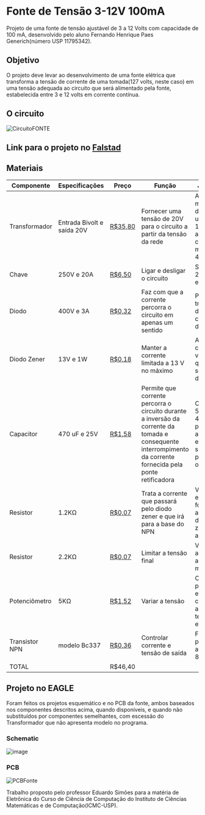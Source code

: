 # Fonte de Tensão 3-12V 100mA
Projeto de uma fonte de tensão ajustável de 3 a 12 Volts com capacidade de 100 mA, desenvolvido pelo aluno Fernando Henrique Paes Generich(número USP 11795342).

## Objetivo
O projeto deve levar ao desenvolvimento de uma fonte elétrica que transforma a tensão de corrente de uma tomada(127 volts, neste caso) em uma tensão adequada ao circuito que será alimentado pela fonte, estabelecida entre 3 e 12 volts em corrente contínua.

## O circuito
![CircuitoFONTE](https://user-images.githubusercontent.com/61749461/85100680-1cf31880-b1d7-11ea-8b64-7cc05b509277.png)

## Link para o projeto no [Falstad](https://falstad.com/circuit/circuitjs.html?cct=$+1+0.000005+19.867427341514983+40+5+43%0Av+16+96+16+256+0+1+60+127+0+0+0.5%0A34+zvoltage%5Cq13+0+1.7143528192808883e-7+0+2+13%0Az+480+320+480+240+2+zvoltage%5Cq13%0Ad+208+96+240+176+2+default%0Ad+176+176+208+96+2+default%0Ad+176+176+208+256+2+default%0Ad+208+256+240+176+2+default%0AT+64+96+208+256+0+4+0.16+-0.33798016264608133+0+0.999%0Aw+240+176+384+176+0%0Aw+640+176+432+176+0%0Aw+176+176+176+320+0%0Aw+176+320+384+320+0%0Aw+384+320+480+320+0%0Ar+432+176+480+240+0+1200%0Ac+384+176+384+320+0+0.00047+18.88822742883686%0Aw+480+320+544+320+0%0Aw+384+176+432+176+0%0Aw+544+208+480+240+0%0At+608+240+640+240+0+1+-15.250287220201377+0.6782129226519498+100%0A174+544+208+544+256+1+5000+0.9950000000000001+Resistance%0Aw+592+240+608+240+0%0Aw+592+240+560+240+0%0Aw+640+176+640+224+0%0Aw+544+320+640+320+0%0Ar+640+256+640+320+0+120%0Ar+544+272+544+320+0+2200%0As+16+96+64+96+0+0+false%0Aw+64+256+16+256+0%0Ao+1+32+0+4099+20+0.00625+0+2+1+3%0Ao+23+32+0+4099+10+0.1+1+2+23+3%0Ao+13+32+0+4099+40+1.6+2+2+13+3%0A)

## Materiais

|Componente|Especificações|Preço|Função|Justificativa|
|---|---|---|---|---|
|Transformador|Entrada Bivolt e saída 20V|[R$35,80](https://produto.mercadolivre.com.br/MLB-1303044071-transformador-de-forca-110v220v-secundario-20v-400a-_JM#position=1&type=item&tracking_id=ac2214f9-28d9-4c75-94e5-4c0ff189a720)|Fornecer uma tensão de 20V para o circuito a partir da tensão da rede|A voltagem é mais próxima da que vai ser utilizada(3-12V) e apresenta corrente máxima de 400ma|
|Chave|250V e 20A|[R$6,50](https://produto.mercadolivre.com.br/MLB-1346929496-chave-gangorra-kcd4-201n-4t-1520a-250v-onoff-vermelha-neon-_JM?quantity=1#position=10&type=item&tracking_id=fb48c4d1-cddf-42d6-bbff-2e24e2022100)|Ligar e desligar o circuito|Suporta até 20A e é estilosa|
|Diodo|400V e 3A|[R$0,32](https://www.baudaeletronica.com.br/diodo-1n5404.html)|Faz com que a corrente percorra o circuito em apenas um sentido|Permite a transformação de AC em CC com a ponte de diodos|
|Diodo Zener|13V e 1W|[R$0,18](https://www.baudaeletronica.com.br/diodo-zener-1n4743-13v-1w.html)|Manter a corrente limitada a 13 V no máximo|A tensão comporta o valor que queremos que seja a saída da fonte(12V)|
|Capacitor|470 uF e 25V|[R$1,58](https://produto.mercadolivre.com.br/MLB-1452528217-capacitor-eletrolitico-470uf-25v-20-85-10x14mm-05pcs-_JM?quantity=1#position=3&type=item&tracking_id=afc603e6-7c55-4c17-95ec-4f410a0dfa64)|Permite que corrente percorra o circuito durante a inversão da corrente da tomada e consequente interrompimento da corrente fornecida pela ponte retificadora|Comporta até 5 Volts e 470uF permitem armazenar energia o suficiente para alimentar o circuito|
|Resistor|1.2KΩ|[R$0,07](https://www.baudaeletronica.com.br/resistor-1k2-5-1-4w.html)|Trata a corrente que passará pelo diodo zener e que irá para a base do NPN|Valor escolhido de forma a limitar a potência dissipada no zener(inferior a )|
|Resistor|2.2KΩ|[R$0,07](https://www.baudaeletronica.com.br/resistor-2k2-5-1-4w.html)|Limitar a tensão final|Valor que leva a tensão final a ser no mínimo 3V|
|Potenciômetro|5KΩ|[R$1,52](https://www.submarino.com.br/produto/212584212/potenciometro-linear-5k-16mm-eixo-estriado?pfm_carac=potenciometro%205k&pfm_page=search&pfm_pos=grid&pfm_type=search_page)|Variar a tensão|O potenciômetro escolhido consegue alternar a tensão entre 3 e 12V|
|Transistor NPN|modelo Bc337|[R$0,36](https://produto.mercadolivre.com.br/MLB-1189306444-50-x-transistor-bc337-25-bc337-25-npn-bc337-25-bc337-_JM?quantity=1#position=7&type=item&tracking_id=f3d70a25-c083-4c69-a338-b8571588ee84)|Controlar corrente e tensão de saída|Foi escolhido por suportar até 50V e 800mA|
|TOTAL|   |R$46,40|   |   |

## Projeto no EAGLE

Foram feitos os projetos esquemático e no PCB da fonte, ambos baseados nos componentes descritos acima, quando disponíveis, e quando não substituídos por componentes semelhantes, com escessão do Transformador que não apresenta modelo no programa.

### Schematic
![image](https://user-images.githubusercontent.com/61749461/88470100-cf9d5180-cece-11ea-824d-2d0ebd4d03ef.png)

### PCB
![PCBFonte](https://user-images.githubusercontent.com/61749461/88470116-feb3c300-cece-11ea-9d18-eabb4426d7d5.png)


Trabalho proposto pelo professor Eduardo Simões para a matéria de Eletrônica do Curso de Ciência de Computação do Instituto de Ciências Matemáticas e de Computação(ICMC-USP).
